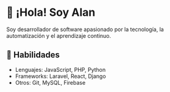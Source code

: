 # 👋 ¡Hola! Soy Alan
Soy desarrollador de software apasionado por la tecnología, la automatización y el aprendizaje continuo.

## 🚀 Habilidades
- Lenguajes: JavaScript, PHP, Python
- Frameworks: Laravel, React, Django
- Otros: Git, MySQL, Firebase
